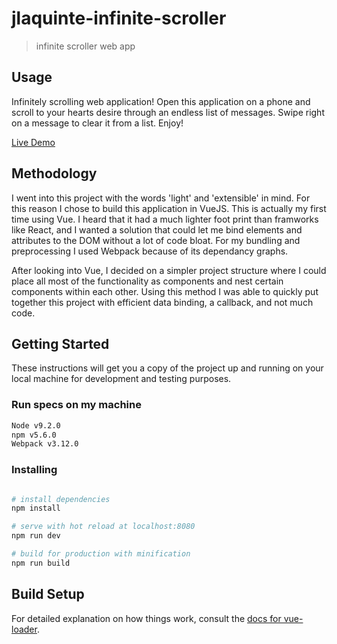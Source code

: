 # jlaquinte-infinite-scroller

> infinite scroller web app

## Usage

Infinitely scrolling web application! Open this application on a phone and scroll to your hearts desire through an endless list of messages. Swipe right on a message to clear it from a list. Enjoy!

[Live Demo](https://goo.gl/3XNfYE)

## Methodology
I went into this project with the words 'light' and 'extensible' in mind. For this reason I chose to build this application in VueJS. This is actually my first time using Vue. I heard that it had a much lighter foot print than framworks like React, and I wanted a solution that could let me bind elements and attributes to the DOM without a lot of code bloat. For my bundling and preprocessing I used Webpack because of its dependancy graphs.

After looking into Vue, I decided on a simpler project structure where I could place all most of the functionality as components and nest certain components within each other. Using this method I was able to quickly put together this project with efficient data binding, a callback, and not much code.

## Getting Started

These instructions will get you a copy of the project up and running on your local machine for development and testing purposes.

### Run specs on my machine
``` bash
Node v9.2.0
npm v5.6.0
Webpack v3.12.0
```

### Installing

``` bash

# install dependencies
npm install

# serve with hot reload at localhost:8080
npm run dev

# build for production with minification
npm run build
```

## Build Setup



For detailed explanation on how things work, consult the [docs for vue-loader](http://vuejs.github.io/vue-loader).
